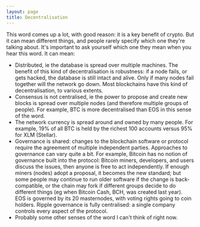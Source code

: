 ```yaml
---
layout: page
title: Decentralisation
---
```


This word comes up a lot, with good reason: it is a key benefit of crypto.
But it can mean different things, and people rarely specify which one they're
talking about. It's important to ask yourself which one they mean when you hear
this word. It can mean:
* Distributed, ie the database is spread over multiple machines. The benefit of
  this kind of decentralisation is robustness: if a node fails, or gets hacked,
  the database is still intact and alive. Only if many nodes fail together will
  the network go down. Most blockchains have this kind of decentralisation, to
  various extents.
* Consensus is not centralised, ie the power to propose and create new blocks
  is spread over multiple nodes (and therefore multiple groups of people).
  For example, BTC is more decentralised than EOS in this sense of the word.
* The network currency is spread around and owned by many people.
  For example, 19% of all BTC is held by the richest 100 accounts versus
  95% for XLM (Stellar).
* Governance is shared: changes to the blockchain software or protocol require
  the agreement of multiple independent parties. Approaches to governance can
  vary quite a bit. For example, Bitcoin has no notion of governance built into
  the protocol: Bitcoin miners, developers, and users discuss the issues, then
  anyone is free to act independently. If enough miners (nodes) adopt a
  proposal, it becomes the new standard; but some people may continue to run
  older software if the change is back-compatible, or the chain may fork if
  different groups decide to do different things (eg when Bitcoin Cash, BCH,
  was created last year). EOS is governed by its 20 masternodes, with voting
  rights going to coin holders. Ripple governance is fully centralised: a
  single company controls every aspect of the protocol.
* Probably some other senses of the word I can't think of right now.
